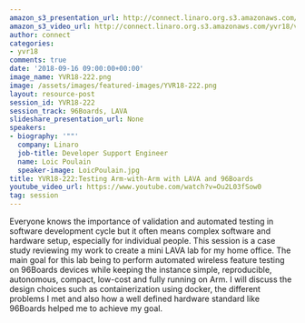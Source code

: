 ```yaml
---
amazon_s3_presentation_url: http://connect.linaro.org.s3.amazonaws.com/yvr18/presentations/yvr18-222.pdf
amazon_s3_video_url: http://connect.linaro.org.s3.amazonaws.com/yvr18/videos/yvr18-222.mp4
author: connect
categories:
- yvr18
comments: true
date: '2018-09-16 09:00:00+00:00'
image_name: YVR18-222.png
image: /assets/images/featured-images/YVR18-222.png
layout: resource-post
session_id: YVR18-222
session_track: 96Boards, LAVA
slideshare_presentation_url: None
speakers:
- biography: '""'
  company: Linaro
  job-title: Developer Support Engineer
  name: Loic Poulain
  speaker-image: LoicPoulain.jpg
title: YVR18-222:Testing Arm-with-Arm with LAVA and 96Boards
youtube_video_url: https://www.youtube.com/watch?v=Ou2L03fSow0
tag: session
---
```


Everyone knows the importance of validation and automated testing in software development cycle but it often means complex software and hardware setup, especially for individual people. This session is a case study reviewing my work to create a mini LAVA lab for my home office. The main goal for this lab being to perform automated wireless feature testing on 96Boards devices while keeping the instance simple, reproducible, autonomous, compact, low-cost and fully running on Arm. I will discuss the design choices such as containerization using docker, the different problems I met and also how a well defined hardware standard like 96Boards helped me to achieve my goal.

